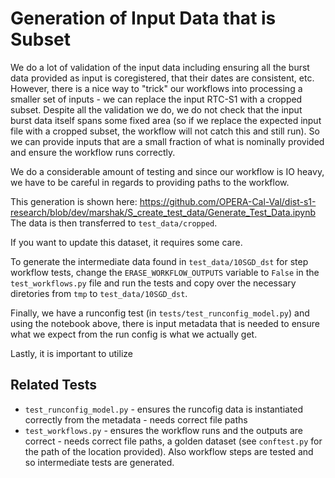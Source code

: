 # Generation of Input Data that is Subset

We do a lot of validation of the input data including ensuring all the burst data provided as input is coregistered, that their dates are consistent, etc.
However, there is a nice way to "trick" our workflows into processing a smaller set of inputs - we can replace the input RTC-S1 with a cropped subset.
Despite all the validation we do, we do not check that the input burst data itself spans some fixed area (so if we replace the expected input file with a cropped subset, the workflow will not catch this and still run).
So we can provide inputs that are a small fraction of what is nominally provided and ensure the workflow runs correctly.

We do a considerable amount of testing and since our workflow is IO heavy, we have to be careful in regards to providing paths to the workflow.

This generation is shown here: https://github.com/OPERA-Cal-Val/dist-s1-research/blob/dev/marshak/S_create_test_data/Generate_Test_Data.ipynb 
The data is then transferred to `test_data/cropped`.

If you want to update this dataset, it requires some care.

To generate the intermediate data found in `test_data/10SGD_dst` for step workflow tests, change the `ERASE_WORKFLOW_OUTPUTS` variable to `False` in the `test_workflows.py` file and run the tests and copy over the necessary diretories from `tmp` to `test_data/10SGD_dst`.

Finally, we have a runconfig test (in `tests/test_runconfig_model.py`) and using the notebook above, there is input metadata that is needed to ensure what we expect from the run config is what we actually get.

Lastly, it is important to utilize


## Related Tests

- `test_runconfig_model.py` - ensures the runcofig data is instantiated correctly from the metadata - needs correct file paths
- `test_workflows.py` - ensures the workflow runs and the outputs are correct - needs correct file paths, a golden dataset (see `conftest.py` for the path of the location provided). Also workflow steps are tested and so intermediate tests are generated.
